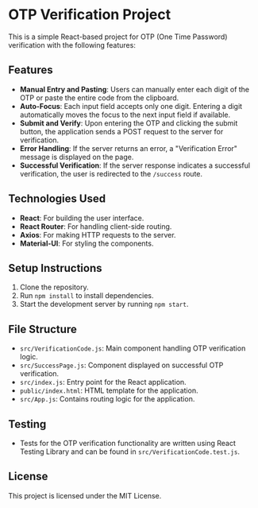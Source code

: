 # OTP Verification Project

This is a simple React-based project for OTP (One Time Password) verification with the following features:

## Features

- **Manual Entry and Pasting**: Users can manually enter each digit of the OTP or paste the entire code from the clipboard.
- **Auto-Focus**: Each input field accepts only one digit. Entering a digit automatically moves the focus to the next input field if available.
- **Submit and Verify**: Upon entering the OTP and clicking the submit button, the application sends a POST request to the server for verification.
- **Error Handling**: If the server returns an error, a "Verification Error" message is displayed on the page.
- **Successful Verification**: If the server response indicates a successful verification, the user is redirected to the `/success` route.

## Technologies Used

- **React**: For building the user interface.
- **React Router**: For handling client-side routing.
- **Axios**: For making HTTP requests to the server.
- **Material-UI**: For styling the components.

## Setup Instructions

1. Clone the repository.
2. Run `npm install` to install dependencies.
3. Start the development server by running `npm start`.

## File Structure

- `src/VerificationCode.js`: Main component handling OTP verification logic.
- `src/SuccessPage.js`: Component displayed on successful OTP verification.
- `src/index.js`: Entry point for the React application.
- `public/index.html`: HTML template for the application.
- `src/App.js`: Contains routing logic for the application.

## Testing

- Tests for the OTP verification functionality are written using React Testing Library and can be found in `src/VerificationCode.test.js`.

## License

This project is licensed under the MIT License.


